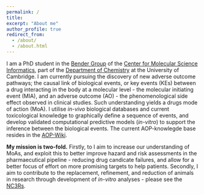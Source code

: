 ```yaml
---
permalink: /
title:
excerpt: "About me"
author_profile: true
redirect_from: 
  - /about/
  - /about.html
---
```


I am a PhD student in the [Bender Group](https://www.ch.cam.ac.uk/group/bender/index) of the [Center for Molecular Science Informatics](https://www-cmi.ch.cam.ac.uk), part of the [Department of Chemistry](https://www.ch.cam.ac.uk) at the University of Cambridge. I am currently pursuing the discovery of new adverse outcome pathways; the causal link of biological events, or key events (KEs) between a drug interacting in the body at a molecular level - the molecular initiating event (MIA), and an adverse outcome (AO) - the phenomenological side effect observed in clinical studies. Such understanding yields a drugs mode of action (MoA). I utilise *in-vivo* biological databases and current toxicological knowledge to graphically define a sequence of events, and develop validated computational predictive models (*in-vitro*) to support the inference between the biological events. The current AOP-knowlegde base resides in the [AOP-Wiki](https://aopwiki.org).
 
**My mission is two-fold.** Firstly, to I aim to increase our understanding of MoAs, and exploit this to better improve hazard and risk assessments in the pharmaecutical pipeline - reducing drug candicate failures, and allow for a better focus of effort on more promising targets to help patients. Secondly, I aim to contribute to the replacement, refinement, and reduction of animals in research through development of *in-vitro* analyses - please see the [NC3Rs](https://www.nc3rs.org.uk).
